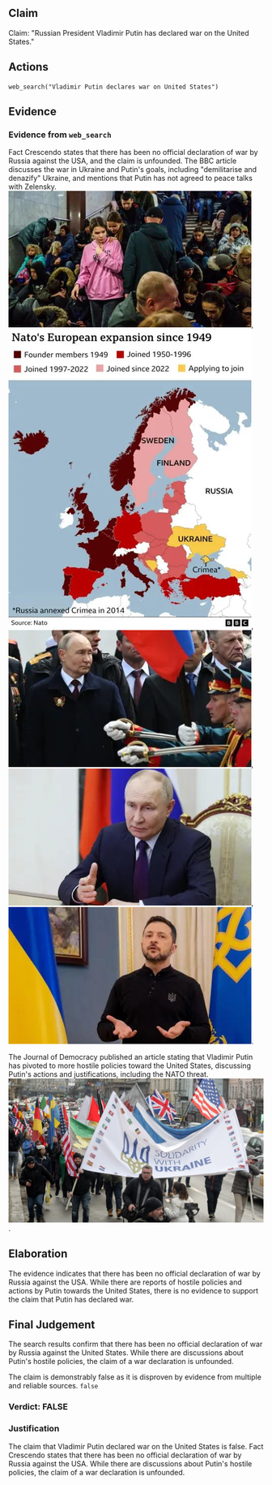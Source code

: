 ## Claim
Claim: "Russian President Vladimir Putin has declared war on the United States."

## Actions
```
web_search("Vladimir Putin declares war on United States")
```

## Evidence
### Evidence from `web_search`
Fact Crescendo states that there has been no official declaration of war by Russia against the USA, and the claim is unfounded. The BBC article discusses the war in Ukraine and Putin's goals, including "demilitarise and denazify" Ukraine, and mentions that Putin has not agreed to peace talks with Zelensky. ![image 2683](media/2025-08-07_20-59-1754600381-299632.jpg), ![image 2687](media/2025-08-07_20-59-1754600382-650890.jpg), ![image 2689](media/2025-08-07_20-59-1754600383-197837.jpg), ![image 2681](media/2025-08-07_20-59-1754600380-944590.jpg), ![image 2685](media/2025-08-07_20-59-1754600382-179147.jpg).

The Journal of Democracy published an article stating that Vladimir Putin has pivoted to more hostile policies toward the United States, discussing Putin's actions and justifications, including the NATO threat. ![image 2694](media/2025-08-07_20-59-1754600386-245360.jpg).


## Elaboration
The evidence indicates that there has been no official declaration of war by Russia against the USA. While there are reports of hostile policies and actions by Putin towards the United States, there is no evidence to support the claim that Putin has declared war.


## Final Judgement
The search results confirm that there has been no official declaration of war by Russia against the United States. While there are discussions about Putin's hostile policies, the claim of a war declaration is unfounded.

The claim is demonstrably false as it is disproven by evidence from multiple and reliable sources. `false`


### Verdict: FALSE

### Justification
The claim that Vladimir Putin declared war on the United States is false. Fact Crescendo states that there has been no official declaration of war by Russia against the USA. While there are discussions about Putin's hostile policies, the claim of a war declaration is unfounded.
